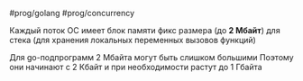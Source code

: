 #prog/golang #prog/concurrency 

Каждый поток ОС имеет блок памяти фикс размера (до **2 Мбайт**) для стека (для хранения локальных переменных вызовов функций)

Для go-подпрограмм 2 Мбайта могут быть слишком большими
Поэтому они начинают с 2 Кбайт и при необходимости растут до 1 Гбайта